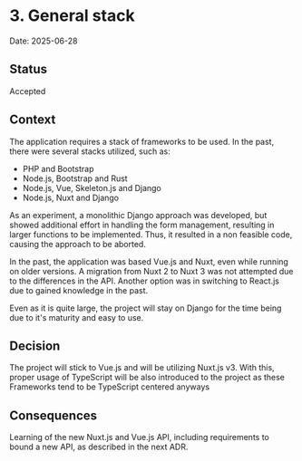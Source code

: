 # 3. General stack

Date: 2025-06-28

## Status

Accepted

## Context

The application requires a stack of frameworks to be used. In the past, there were several stacks utilized, such as:

- PHP and Bootstrap
- Node.js, Bootstrap and Rust
- Node.js, Vue, Skeleton.js and Django
- Node.js, Nuxt and Django

As an experiment, a monolithic Django approach was developed, but showed additional effort in handling the form management, resulting in larger functions to be implemented.
Thus, it resulted in a non feasible code, causing the approach to be aborted.

In the past, the application was based Vue.js and Nuxt, even while running on older versions. A migration from Nuxt 2 to Nuxt 3 was not attempted due to the differences
in the API. Another option was in switching to React.js due to gained knowledge in the past.

Even as it is quite large, the project will stay on Django for the time being due to it's maturity and easy to use.
   
## Decision

The project will stick to Vue.js and will be utilizing Nuxt.js v3. With this, proper usage of TypeScript will be also introduced to the project as these Frameworks tend to be 
TypeScript centered anyways

## Consequences

Learning of the new Nuxt.js and Vue.js API, including requirements to bound a new API, as described in the next ADR.